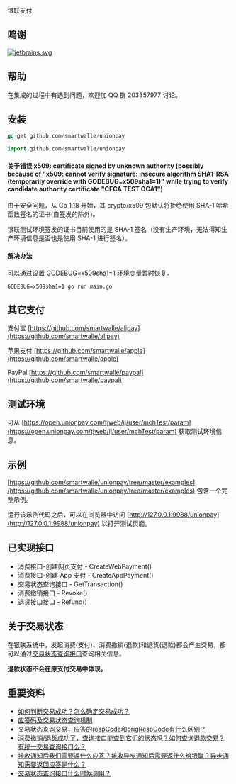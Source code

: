 银联支付

## 鸣谢

[![jetbrains.svg](jetbrains.svg)](https://www.jetbrains.com/?from=AliPay%20SDK%20for%20Go)

## 帮助

在集成的过程中有遇到问题，欢迎加 QQ 群 203357977 讨论。

## 安装

```go
go get github.com/smartwalle/unionpay
```

```go
import github.com/smartwalle/unionpay
```

#### 关于错误 x509: certificate signed by unknown authority (possibly because of "x509: cannot verify signature: insecure algorithm SHA1-RSA (temporarily override with GODEBUG=x509sha1=1)" while trying to verify candidate authority certificate "CFCA TEST OCA1")

由于安全问题，从 Go 1.18 开始，其 crypto/x509 包默认将拒绝使用 SHA-1 哈希函数签名的证书(自签发的除外)。

银联测试环境签发的证书目前使用的是 SHA-1 签名（没有生产环境，无法得知生产环境信息是否也是使用 SHA-1 进行签名）。

#### 解决办法
可以通过设置 GODEBUG=x509sha1=1 环境变量暂时恢复。

```shell
GODEBUG=x509sha1=1 go run main.go 
```

## 其它支付

支付宝 [https://github.com/smartwalle/alipay](https://github.com/smartwalle/alipay)

苹果支付 [https://github.com/smartwalle/apple](https://github.com/smartwalle/apple)

PayPal [https://github.com/smartwalle/paypal](https://github.com/smartwalle/paypal)

## 测试环境

可从 [https://open.unionpay.com/tjweb/ij/user/mchTest/param](https://open.unionpay.com/tjweb/ij/user/mchTest/param) 获取测试环境信息。

## 示例

[https://github.com/smartwalle/unionpay/tree/master/examples](https://github.com/smartwalle/unionpay/tree/master/examples) 包含一个完整示例。

运行该示例代码之后，可以在浏览器中访问 [http://127.0.0.1:9988/unionpay](http://127.0.0.1:9988/unionpay) 以打开测试页面。

## 已实现接口

* 消费接口-创建网页支付 - CreateWebPayment()
* 消费接口-创建 App 支付 - CreateAppPayment()
* 交易状态查询接口 - GetTransaction()
* 消费撤销接口 - Revoke()
* 退货接口接口 - Refund()

## 关于交易状态

在银联系统中，发起消费(支付)、消费撤销(退款)和退货(退款)都会产生交易，都可以通过[交易状态查询接口](https://open.unionpay.com/tjweb/acproduct/APIList?acpAPIId=757&apiservId=448&version=V2.2&bussType=0)查询相关信息。

**退款状态不会在原支付交易中体现。**

## 重要资料

* [如何判断交易成功？怎么确定交易成功？](https://open.unionpay.com/tjweb/support/faq/mchlist?id=116)
* [应答码及交易状态查询机制
  ](https://open.unionpay.com/tjweb/support/faq/mchlist?id=234)
* [交易状态查询交易，应答的respCode和origRespCode有什么区别？](https://open.unionpay.com/tjweb/support/faq/mchlist?id=610)
* [消费撤销/退货成功了，查询接口能查到它们的状态吗？如何查询退款交易？有统一交易查询接口么？
  ](https://open.unionpay.com/tjweb/support/faq/mchlist?id=79)
* [接收通知后我们需要返什么应答？接收异步通知后需要返什么给银联？异步通知需要返回应答是什么？](https://open.unionpay.com/tjweb/support/faq/mchlist?id=72)
* [交易状态查询接口什么时候调用？](https://open.unionpay.com/tjweb/support/faq/mchlist?id=77)
